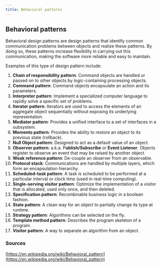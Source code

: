 ```yaml
---
title: Behavioral patterns
---
```


## Behavioral patterns

Behavioral design patterns are design patterns that identify common communication problems between objects and realize these patterns. By doing so, these patterns increase flexibility in carrying out this communication, making the software more reliable and easy to maintain.

Examples of this type of design pattern include:

1. **Chain of responsibility pattern**: Command objects are handled or passed on to other objects by logic-containing processing objects.
2. **Command pattern**: Command objects encapsulate an action and its parameters.
3. **Interpreter pattern**: Implement a specialized computer language to rapidly solve a specific set of problems.
4. **Iterator pattern**: Iterators are used to access the elements of an aggregate object sequentially without exposing its underlying representation.
5. **Mediator pattern**: Provides a unified interface to a set of interfaces in a subsystem.
6. **Memento pattern**: Provides the ability to restore an object to its previous state (rollback).
7. **Null Object pattern**: Designed to act as a default value of an object.
8. **Observer pattern**: a.k.a. P**ublish/Subscribe** or **Event Listener**. Objects register to observe an event that may be raised by another object.
9. **Weak reference pattern**: De-couple an observer from an observable.
10. **Protocol stack**: Communications are handled by multiple layers, which form an encapsulation hierarchy.
11. **Scheduled-task pattern**: A task is scheduled to be performed at a particular interval or clock time (used in real-time computing).
12. **Single-serving visitor pattern**: Optimize the implementation of a visitor that is allocated, used only once, and then deleted.
13. **Specification pattern**: Recombinable business logic in a boolean fashion.
14. **State pattern**: A clean way for an object to partially change its type at runtime.
15. **Strategy pattern**: Algorithms can be selected on the fly.
16. **Template method pattern**: Describes the program skeleton of a program.
17. **Visitor pattern**: A way to separate an algorithm from an object.

### Sources
[https://en.wikipedia.org/wiki/Behavioral_pattern](https://en.wikipedia.org/wiki/Behavioral_pattern)
